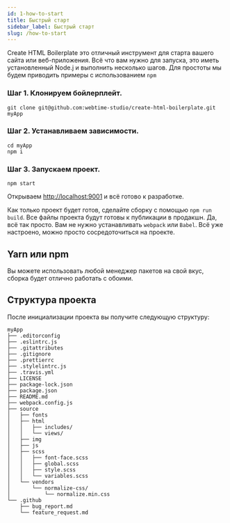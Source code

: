 ```yaml
---
id: 1-how-to-start
title: Быстрый старт
sidebar_label: Быстрый старт
slug: /how-to-start
---
```


Create HTML Boilerplate это отличный инструмент для старта вашего сайта или веб-приложения. Всё что вам нужно для запуска, это иметь установленный Node.j и выполнить несколько шагов. Для простоты мы будем приводить примеры с использованием `npm`

### Шаг 1. Клонируем бойлерплейт.

```
git clone git@github.com:webtime-studio/create-html-boilerplate.git myApp
```

### Шаг 2. Устанавливаем зависимости.

```
cd myApp
npm i
```

### Шаг 3. Запускаем проект.

```
npm start
```

Открываем [http://localhost:9001](http://localhost:9001) и всё готово к разработке.

Как только проект будет готов, сделайте сборку с помощью `npm run build`. Все файлы проекта будут готовы к публикации в продакшн. Да, всё так просто. Вам не нужно устанавливать `webpack` или `Babel`. Всё уже настроено, можно просто сосредоточиться на проекте.

## Yarn или npm

Вы можете использовать любой менеджер пакетов на свой вкус, сборка будет отлично работать с обоими.

## Структура проекта

После инициализации проекта вы получите следующую структуру:

```
myApp
├── .editorconfig
├── .eslintrc.js
├── .gitattributes
├── .gitignore
├── .prettierrc
├── .stylelintrc.js
├── .travis.yml
├── LICENSE
├── package-lock.json
├── package.json
├── README.md
├── webpack.config.js
├── source
│   ├── fonts
│   ├── html
│   │   ├── includes/
│   │   └── views/
│   ├── img
│   ├── js
│   ├── scss
│   │   ├── font-face.scss
│   │   ├── global.scss
│   │   ├── style.scss
│   │   └── variables.scss
│   └── vendors
│       └── normalize-css/
│           └── normalize.min.css
└── .github
    ├── bug_report.md
    └── feature_request.md
```
